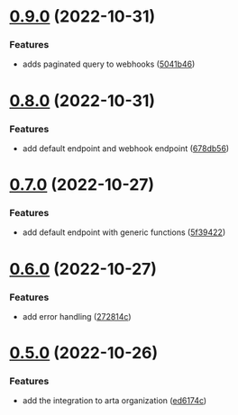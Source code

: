 # [0.9.0](https://github.com/artaio/arta-node/compare/v0.8.0...v0.9.0) (2022-10-31)


### Features

* adds paginated query to webhooks ([5041b46](https://github.com/artaio/arta-node/commit/5041b4681bb25b4c5e5711b005cc506e5b843cd4))



# [0.8.0](https://github.com/artaio/arta-node/compare/v0.7.0...v0.8.0) (2022-10-31)


### Features

* add default endpoint and webhook endpoint ([678db56](https://github.com/artaio/arta-node/commit/678db568a8a24aedc50d33d2eaff3fb67af9357b))



# [0.7.0](https://github.com/artaio/arta-node/compare/v0.6.0...v0.7.0) (2022-10-27)


### Features

* add default endpoint with generic functions ([5f39422](https://github.com/artaio/arta-node/commit/5f39422121f06a277f4e7776bad8cf84a5a0e584))



# [0.6.0](https://github.com/artaio/arta-node/compare/v0.5.0...v0.6.0) (2022-10-27)


### Features

* add error handling ([272814c](https://github.com/artaio/arta-node/commit/272814c98149df25c99cfaa66fd7a28c376a3d5c))



# [0.5.0](https://github.com/artaio/arta-node/compare/v0.4.0...v0.5.0) (2022-10-26)


### Features

* add the integration to arta organization ([ed6174c](https://github.com/artaio/arta-node/commit/ed6174c601bff482576013ea879d9bf44348ab0b))



